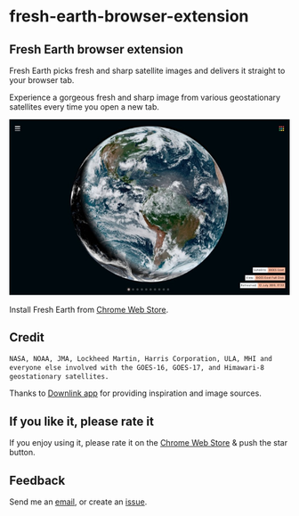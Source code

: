 # fresh-earth-browser-extension

## Fresh Earth browser extension
Fresh Earth picks fresh and sharp satellite images and delivers it straight to your browser tab.

Experience a gorgeous fresh and sharp image from various geostationary satellites every time you open a new tab.

![Alt text](public/images/screenshots/screenshot-1.jpg?raw=true "Fresh Earth")

Install Fresh Earth from [Chrome Web Store](https://chrome.google.com/webstore/detail/blpcojibadbbfolamclodcdgpbhbplgo/publish-accepted?authuser=0&hl=en).

## Credit

    NASA, NOAA, JMA, Lockheed Martin, Harris Corporation, ULA, MHI and
    everyone else involved with the GOES-16, GOES-17, and Himawari-8
    geostationary satellites.

Thanks to [Downlink app](http://downlinkapp.com/) for providing inspiration and image sources.

## If you like it, please rate it
If you enjoy using it, please rate it on the [Chrome Web Store](https://chrome.google.com/webstore/detail/blpcojibadbbfolamclodcdgpbhbplgo/publish-accepted?authuser=0&hl=en) & push the star button.

## Feedback
Send me an [email](mailto:hello@marinda.me), or create an [issue](https://github.com/mariiinda/fresh-earth-browser-extension/issues).


